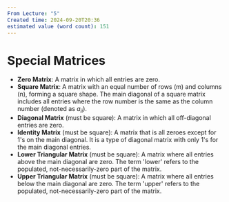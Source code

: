 ```yaml
---
From Lecture: "5"
Created time: 2024-09-20T20:36
estimated value (word count): 151
---
```

# Special Matrices
- **Zero Matrix**: A matrix in which all entries are zero.
- **Square Matrix**: A matrix with an equal number of rows (m) and columns (n), forming a square shape. The main diagonal of a square matrix includes all entries where the row number is the same as the column number (denoted as $a_{ii}$).
- **Diagonal Matrix** (must be square): A matrix in which all off-diagonal entries are zero.
- **Identity Matrix** (must be square): A matrix that is all zeroes except for 1's on the main diagonal. It is a type of diagonal matrix with only 1's for the main diagonal entries.
- **Lower Triangular Matrix** (must be square): A matrix where all entries above the main diagonal are zero. The term 'lower' refers to the populated, not-necessarily-zero part of the matrix.
- **Upper Triangular Matrix** (must be square): A matrix where all entries below the main diagonal are zero. The term 'upper' refers to the populated, not-necessarily-zero part of the matrix.